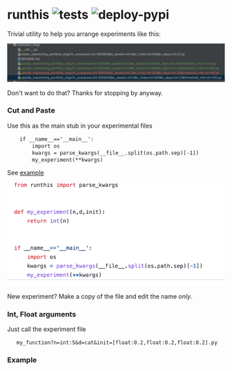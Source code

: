 # runthis ![tests](https://github.com/microprediction/runthis/workflows/tests/badge.svg) ![deploy-pypi](https://github.com/microprediction/runthis/workflows/deploy-pypi/badge.svg)

Trivial utility to help you arrange experiments like this: 

![](https://github.com/microprediction/runthis/blob/main/images/directory.png)



Don't want to do that? Thanks for stopping by anyway. 


### Cut and Paste
Use this as the main stub in your experimental files


        if __name__=='__main__':
            import os
            kwargs = parse_kwargs(__file__.split(os.path.sep)[-1])
            my_experiment(**kwargs)



See [example](https://github.com/microprediction/runthis/blob/main/examples/mean_info_max_shgo%3Fn%3D5%26d%3Dcat%26init%3D%5B0.2%2C0.2%2C0.2%5D.py)

![](https://github.com/microprediction/runthis/blob/main/images/run_this.png)


New experiment? Make a copy of the file and edit the name *only*. 


### Int, Float arguments
Just call the experiment file 

       my_function?n=int:5&d=cat&init=[float:0.2,float:0.2,float:0.2].py




### Example 

